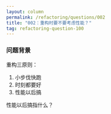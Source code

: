 ```yaml
---
layout: column
permalink: /refactoring/questions/002
title: "002：重构时要不要考虑性能？"
tag: refactoring-question-100
---
```



### 问题背景

重构三原则：

1. 小步伐快跑
2. 时刻都要好
3. 性能以后搞

性能以后搞指什么？
